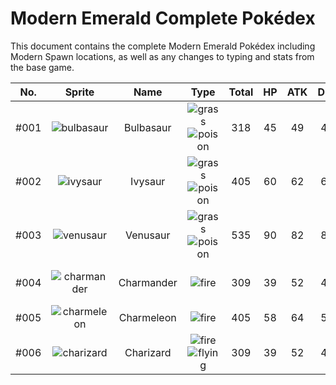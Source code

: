 # Modern Emerald Complete Pokédex

This document contains the complete Modern Emerald Pokédex including Modern Spawn locations, as well as any changes to typing and stats from the base game.

| No.  | Sprite | Name | Type | Total | HP   | ATK  | DEF  | SP.ATK | SP.DEF | SPD  | Location |
| :--: | :----: | :--: | :--: | :---: | :--: | :--: | :--: | :----: | :----: | :--: | :------: |
| #001 | ![bulbasaur](graphics/pokemon/bulbasaur/front.png) | Bulbasaur | ![grass](graphics/types/grass.png) ![poison](graphics/types/poison.png) | 318 | 45 | 49 | 49 | 65 | 65 | 45 | Safari Zone South (Night) |
| #002 | ![ivysaur](graphics/pokemon/ivysaur/front.png) | Ivysaur | ![grass](graphics/types/grass.png) ![poison](graphics/types/poison.png) | 405 | 60 | 62 | 63 | 80 | 80 | 60 | Evolve Bulbasaur |
| #003 | ![venusaur](graphics/pokemon/venusaur/front.png) | Venusaur | ![grass](graphics/types/grass.png) ![poison](graphics/types/poison.png) | 535 | 90 | 82 | 83 | 100 | 100 | 80 | Evolve Ivysaur |
| #004 | ![charmander](graphics/pokemon/charmander/front.png) | Charmander | ![fire](graphics/types/fire.png) | 309 | 39 | 52 | 43 | 60 | 50 | 65 | Safari Zone Southwest (Day) |
| #005 | ![charmeleon](graphics/pokemon/charmeleon/front.png) | Charmeleon | ![fire](graphics/types/fire.png) | 405 | 58 | 64 | 58 | 80 | 65 | 80 | Evolve Charmander |
| #006 | ![charizard](graphics/pokemon/charizard/front.png) | Charizard | ![fire](graphics/types/fire.png) ![flying](graphics/types/flying.png) | 309 | 39 | 52 | 43 | 60 | 50 | 65 | Evolve Charmeleon |
